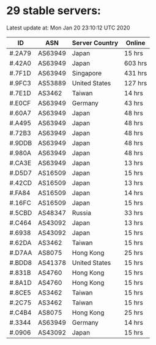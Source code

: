 # 29 stable servers:

Latest update at: Mon Jan 20 23:10:12 UTC 2020

| ID | ASN | Server Country | Online |
| -- | --- | -------------- | ------ |
| #.2A79 | AS63949 | Japan | 15 hrs |
| #.42A0 | AS63949 | Japan | 603 hrs |
| #.7F1D | AS63949 | Singapore | 431 hrs |
| #.9FC3 | AS53889 | United States | 127 hrs |
| #.7E1D | AS3462 | Taiwan | 14 hrs |
| #.E0CF | AS63949 | Germany | 43 hrs |
| #.60A7 | AS63949 | Japan | 48 hrs |
| #.A495 | AS63949 | Japan | 48 hrs |
| #.72B3 | AS63949 | Japan | 48 hrs |
| #.9DDB | AS63949 | Japan | 48 hrs |
| #.980A | AS63949 | Japan | 48 hrs |
| #.CA3E | AS63949 | Japan | 13 hrs |
| #.D5D7 | AS16509 | Japan | 15 hrs |
| #.42CD | AS16509 | Japan | 13 hrs |
| #.FA84 | AS16509 | Japan | 14 hrs |
| #.16FC | AS16509 | Japan | 15 hrs |
| #.5CBD | AS48347 | Russia | 33 hrs |
| #.C464 | AS43092 | Japan | 13 hrs |
| #.6938 | AS43092 | Japan | 15 hrs |
| #.62DA | AS3462 | Taiwan | 15 hrs |
| #.D7AA | AS8075 | Hong Kong | 25 hrs |
| #.BDD8 | AS41378 | United States | 15 hrs |
| #.831B | AS4760 | Hong Kong | 15 hrs |
| #.8A1D | AS4760 | Hong Kong | 15 hrs |
| #.8CE5 | AS3462 | Taiwan | 15 hrs |
| #.2C75 | AS3462 | Taiwan | 15 hrs |
| #.C4B4 | AS8075 | Hong Kong | 25 hrs |
| #.3344 | AS63949 | Germany | 14 hrs |
| #.0906 | AS43092 | Japan | 15 hrs |

